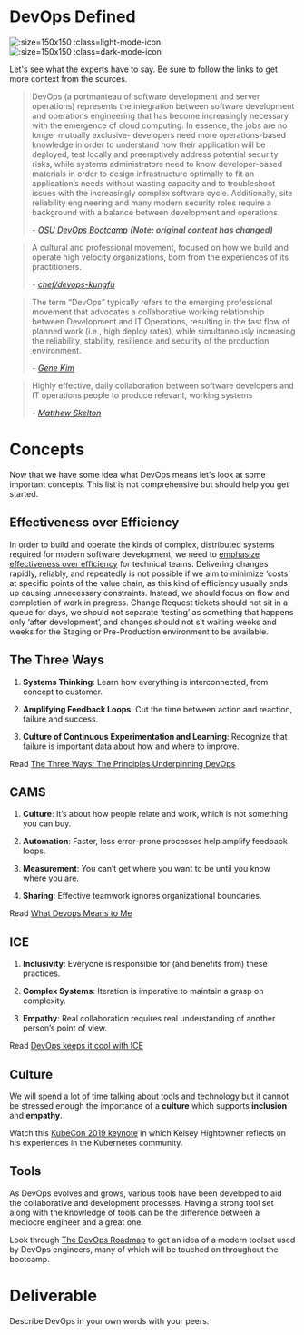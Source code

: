 # DevOps Defined

![](img1/case_studies_icon_light.svg ':size=150x150 :class=light-mode-icon')
![](img1/case_studies_icon_dark.svg ':size=150x150 :class=dark-mode-icon')

Let's see what the experts have to say. Be sure to follow the links to get more context from the sources.

> DevOps (a portmanteau of software development and server operations) represents the integration between software development and operations engineering that has become increasingly necessary with the emergence of cloud computing. In essence, the jobs are no longer mutually exclusive- developers need more operations-based knowledge in order to understand how their application will be deployed, test locally and preemptively address potential security risks, while systems administrators need to know developer-based materials in order to design infrastructure optimally to fit an application’s needs without wasting capacity and to troubleshoot issues with the increasingly complex software cycle. Additionally, site reliability engineering and many modern security roles require a background with a balance between development and operations.
>
> _- [OSU DevOps Bootcamp](https://devopsbootcamp.osuosl.org/about.html#what-is-devops) **(Note: original content has changed)**_

> A cultural and professional movement, focused on how we build and operate high velocity organizations, born from the experiences of its practitioners.
>
> _- [chef/devops-kungfu](https://github.com/chef/devops-kungfu#what-is-devops)_

> The term “DevOps” typically refers to the emerging professional movement
> that advocates a collaborative working relationship between Development
> and IT Operations, resulting in the fast flow of planned work (i.e., high
> deploy rates), while simultaneously increasing the reliability, stability,
> resilience and security of the production environment.
>
> _- [Gene Kim](http://www.itrevolution.com/wp-content/uploads/2012/11/11things.pdf)_


> Highly effective, daily collaboration between software developers and IT operations people to produce relevant, working systems
>
> _- [Matthew Skelton](https://skeltonthatcher.com/blog/a-useful-working-definition-of-devops/)_

# Concepts
Now that we have some idea what DevOps means let's look at some important concepts. This list is not comprehensive but should help you get started.

## Effectiveness over Efficiency
In order to build and operate the kinds of complex, distributed systems required for modern software development, we need to [emphasize effectiveness over efficiency](http://labs.openviewpartners.com/results-driven-leadership-decision-making/) for technical teams. Delivering changes rapidly, reliably, and repeatedly is not possible if we aim to minimize ‘costs’ at specific points of the value chain, as this kind of efficiency usually ends up causing unnecessary constraints. Instead, we should focus on flow and completion of work in progress. Change Request tickets should not sit in a queue for days, we should not separate ‘testing’ as something that happens only ‘after development’, and changes should not sit waiting weeks and weeks for the Staging or Pre-Production environment to be available.


## The Three Ways

 1. **Systems Thinking**: Learn how everything is interconnected, from concept to customer.

 2. **Amplifying Feedback Loops**: Cut the time between action and reaction, failure and success.

 3. **Culture of Continuous Experimentation and Learning**: Recognize that failure is important data about how and where to improve.

Read [The Three Ways: The Principles Underpinning DevOps](http://itrevolution.com/the-three-ways-principles-underpinning-devops/)

## CAMS

 1. **Culture**: It’s about how people relate and work, which is not something you can buy.

 2. **Automation**: Faster, less error-prone processes help amplify feedback loops.

 3. **Measurement**: You can’t get where you want to be until you know where you are.

 4. **Sharing**: Effective teamwork ignores organizational boundaries.

Read [What Devops Means to Me](https://blog.chef.io/what-devops-means-to-me)

## ICE

 1. **Inclusivity**: Everyone is responsible for (and benefits from) these practices.

 2. **Complex Systems**: Iteration is imperative to maintain a grasp on complexity.

 3. **Empathy**: Real collaboration requires real understanding of another person’s point of view.

Read [DevOps keeps it cool with ICE](http://radar.oreilly.com/2015/01/devops-keeps-it-cool-with-ice.html)

## Culture

We will spend a lot of time talking about tools and technology but it cannot be stressed enough the importance of a **culture** which supports **inclusion** and **empathy**.

Watch this [KubeCon 2019 keynote](https://www.youtube.com/watch?v=jiaLsxjBeOQ) in which Kelsey Hightowner reflects on his experiences in the Kubernetes community.

## Tools

As DevOps evolves and grows, various tools have been developed to aid the collaborative and development processes.
Having a strong tool set along with the knowledge of tools can be the difference between a mediocre engineer and a great one. 

Look through [The DevOps Roadmap](https://roadmap.sh/devops) to get an idea of a modern toolset used by DevOps engineers, many of which will be touched on throughout the bootcamp. 

# Deliverable

Describe DevOps in your own words with your peers.
